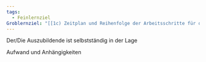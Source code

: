 ```yaml
---
tags:
  - Feinlernziel
Groblernziel: "[[1c) Zeitplan und Reihenfolge der Arbeitsschritte für den eigenen Arbeitsbereich festlegen]]"
---
```


Der/Die Auszubildende ist selbstständig in der Lage 

Aufwand und Anhängigkeiten
